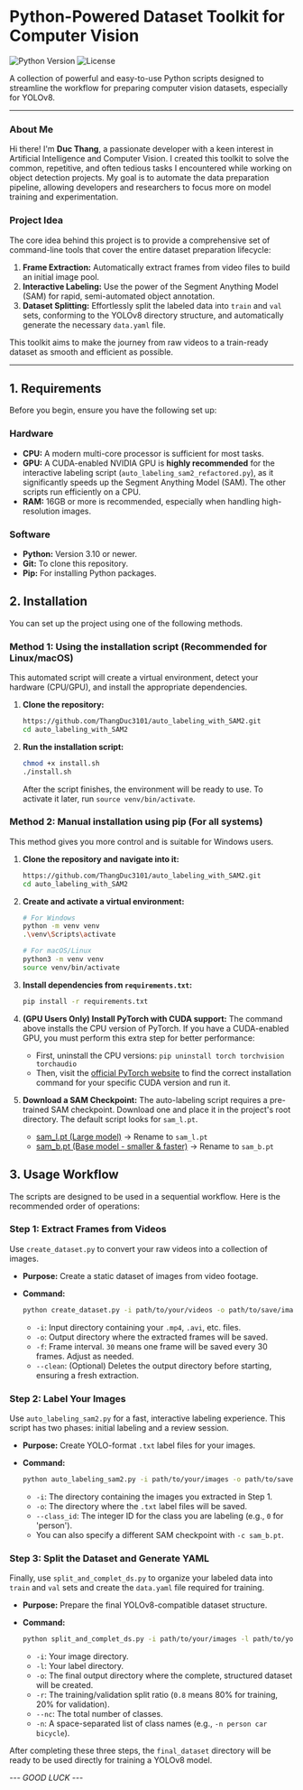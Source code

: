 # Python-Powered Dataset Toolkit for Computer Vision

![Python Version](https://img.shields.io/badge/python-3.8%2B-blue)
![License](https://img.shields.io/badge/license-MIT-green)

A collection of powerful and easy-to-use Python scripts designed to streamline the workflow for preparing computer vision datasets, especially for YOLOv8.

---

### About Me

Hi there! I'm **Duc Thang**, a passionate developer with a keen interest in Artificial Intelligence and Computer Vision. I created this toolkit to solve the common, repetitive, and often tedious tasks I encountered while working on object detection projects. My goal is to automate the data preparation pipeline, allowing developers and researchers to focus more on model training and experimentation.

### Project Idea

The core idea behind this project is to provide a comprehensive set of command-line tools that cover the entire dataset preparation lifecycle:

1.  **Frame Extraction:** Automatically extract frames from video files to build an initial image pool.
2.  **Interactive Labeling:** Use the power of the Segment Anything Model (SAM) for rapid, semi-automated object annotation.
3.  **Dataset Splitting:** Effortlessly split the labeled data into `train` and `val` sets, conforming to the YOLOv8 directory structure, and automatically generate the necessary `data.yaml` file.

This toolkit aims to make the journey from raw videos to a train-ready dataset as smooth and efficient as possible.

---

## 1. Requirements

Before you begin, ensure you have the following set up:

### Hardware

*   **CPU:** A modern multi-core processor is sufficient for most tasks.
*   **GPU:** A CUDA-enabled NVIDIA GPU is **highly recommended** for the interactive labeling script (`auto_labeling_sam2_refactored.py`), as it significantly speeds up the Segment Anything Model (SAM). The other scripts run efficiently on a CPU.
*   **RAM:** 16GB or more is recommended, especially when handling high-resolution images.

### Software

*   **Python:** Version 3.10 or newer.
*   **Git:** To clone this repository.
*   **Pip:** For installing Python packages.

## 2. Installation

You can set up the project using one of the following methods.

### Method 1: Using the installation script (Recommended for Linux/macOS)

This automated script will create a virtual environment, detect your hardware (CPU/GPU), and install the appropriate dependencies.

1.  **Clone the repository:**
    ```bash
    https://github.com/ThangDuc3101/auto_labeling_with_SAM2.git
    cd auto_labeling_with_SAM2
    ```

2.  **Run the installation script:**
    ```bash
    chmod +x install.sh
    ./install.sh
    ```
    After the script finishes, the environment will be ready to use. To activate it later, run `source venv/bin/activate`.

### Method 2: Manual installation using pip (For all systems)

This method gives you more control and is suitable for Windows users.

1.  **Clone the repository and navigate into it:**
    ```bash
    https://github.com/ThangDuc3101/auto_labeling_with_SAM2.git
    cd auto_labeling_with_SAM2
    ```

2.  **Create and activate a virtual environment:**
    ```bash
    # For Windows
    python -m venv venv
    .\venv\Scripts\activate

    # For macOS/Linux
    python3 -m venv venv
    source venv/bin/activate
    ```

3.  **Install dependencies from `requirements.txt`:**
    ```bash
    pip install -r requirements.txt
    ```

4.  **(GPU Users Only) Install PyTorch with CUDA support:**
    The command above installs the CPU version of PyTorch. If you have a CUDA-enabled GPU, you must perform this extra step for better performance:
    *   First, uninstall the CPU versions: `pip uninstall torch torchvision torchaudio`
    *   Then, visit the [official PyTorch website](https://pytorch.org/get-started/locally/) to find the correct installation command for your specific CUDA version and run it.
   
5.  **Download a SAM Checkpoint:**
    The auto-labeling script requires a pre-trained SAM checkpoint. Download one and place it in the project's root directory. The default script looks for `sam_l.pt`.
    *   [sam_l.pt (Large model)](https://dl.fbaipublicfiles.com/segment_anything/sam_vit_l_0b3195.pth) -> Rename to `sam_l.pt`
    *   [sam_b.pt (Base model - smaller & faster)](https://dl.fbaipublicfiles.com/segment_anything/sam_vit_b_01ec64.pth) -> Rename to `sam_b.pt`

## 3. Usage Workflow

The scripts are designed to be used in a sequential workflow. Here is the recommended order of operations:

### Step 1: Extract Frames from Videos

Use `create_dataset.py` to convert your raw videos into a collection of images.

*   **Purpose:** Create a static dataset of images from video footage.
*   **Command:**

    ```bash
    python create_dataset.py -i path/to/your/videos -o path/to/save/images -f 30 --clean
    ```

    *   `-i`: Input directory containing your `.mp4`, `.avi`, etc. files.
    *   `-o`: Output directory where the extracted frames will be saved.
    *   `-f`: Frame interval. `30` means one frame will be saved every 30 frames. Adjust as needed.
    *   `--clean`: (Optional) Deletes the output directory before starting, ensuring a fresh extraction.

### Step 2: Label Your Images

Use `auto_labeling_sam2.py` for a fast, interactive labeling experience. This script has two phases: initial labeling and a review session.

*   **Purpose:** Create YOLO-format `.txt` label files for your images.
*   **Command:**

    ```bash
    python auto_labeling_sam2.py -i path/to/your/images -o path/to/save/labels --class_id 0
    ```

    *   `-i`: The directory containing the images you extracted in Step 1.
    *   `-o`: The directory where the `.txt` label files will be saved.
    *   `--class_id`: The integer ID for the class you are labeling (e.g., `0` for 'person').
    *   You can also specify a different SAM checkpoint with `-c sam_b.pt`.

### Step 3: Split the Dataset and Generate YAML

Finally, use `split_and_complet_ds.py` to organize your labeled data into `train` and `val` sets and create the `data.yaml` file required for training.

*   **Purpose:** Prepare the final YOLOv8-compatible dataset structure.
*   **Command:**

    ```bash
    python split_and_complet_ds.py -i path/to/your/images -l path/to/your/labels -o path/to/final_dataset -r 0.8 --nc 1 -n person
    ```

    *   `-i`: Your image directory.
    *   `-l`: Your label directory.
    *   `-o`: The final output directory where the complete, structured dataset will be created.
    *   `-r`: The training/validation split ratio (`0.8` means 80% for training, 20% for validation).
    *   `--nc`: The total number of classes.
    *   `-n`: A space-separated list of class names (e.g., `-n person car bicycle`).

After completing these three steps, the `final_dataset` directory will be ready to be used directly for training a YOLOv8 model.

*--- GOOD LUCK ---*